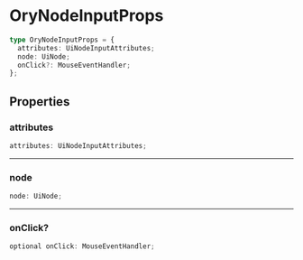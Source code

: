 # OryNodeInputProps

```ts
type OryNodeInputProps = {
  attributes: UiNodeInputAttributes;
  node: UiNode;
  onClick?: MouseEventHandler;
};
```

## Properties

### attributes

```ts
attributes: UiNodeInputAttributes;
```

***

### node

```ts
node: UiNode;
```

***

### onClick?

```ts
optional onClick: MouseEventHandler;
```
